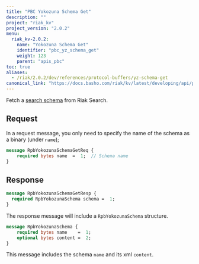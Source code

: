 ```yaml
---
title: "PBC Yokozuna Schema Get"
description: ""
project: "riak_kv"
project_version: "2.0.2"
menu:
  riak_kv-2.0.2:
    name: "Yokozuna Schema Get"
    identifier: "pbc_yz_schema_get"
    weight: 123
    parent: "apis_pbc"
toc: true
aliases:
  - /riak/2.0.2/dev/references/protocol-buffers/yz-schema-get
canonical_link: "https://docs.basho.com/riak/kv/latest/developing/api/protocol-buffers/yz-schema-get"
---
```


Fetch a [search schema](/riak/kv/2.0.2/developing/usage/search-schemas) from Riak Search.

## Request

In a request message, you only need to specify the name of the schema as
a binary (under `name`);

```protobuf
message RpbYokozunaSchemaGetReq {
    required bytes name  =  1;  // Schema name
}
```

## Response

```protobuf
message RpbYokozunaSchemaGetResp {
  required RpbYokozunaSchema schema =  1;
}
```

The response message will include a `RpbYokozunaSchema` structure.

```protobuf
message RpbYokozunaSchema {
    required bytes name    =  1;
    optional bytes content =  2;
}
```

This message includes the schema `name` and its xml `content`.
